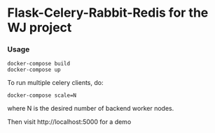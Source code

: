 # Flask-Celery-Rabbit-Redis for the WJ project

### Usage

    docker-compose build
    docker-compose up

To run multiple celery clients, do:

    docker-compose scale=N

where N is the desired number of backend worker nodes.

Then visit http://localhost:5000 for a demo
